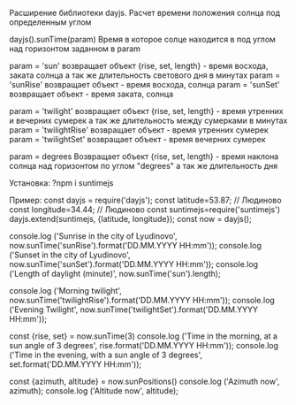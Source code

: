 Расширение библиотеки dayjs. Расчет времени положения солнца под определенным углом

dayjs().sunTime(param)
Время в которое солце находится в под углом над горизонтом заданном в param

param = 'sun' возвращает объект {rise, set, length} - время воcхода, заката солнца а так же длительность светового дня в минутах
param = 'sunRise' возвращает объект - время воcхода, солнца
param = 'sunSet' возвращает объект - время заката, солнца

param = 'twilight' возвращает объект {rise, set, length} - время утренних и вечерних сумерек а так же длительность между сумерками в минутах
param = 'twilightRise' возвращает объект - время утренних сумерек
param = 'twilightSet' возвращает объект - время вечерних сумерек

param = degrees Возвращает объект {rise, set, length} - время наклона солнца над горизонтом по углом "degrees" а так же длительность дня

Установка:
?npm i suntimejs

Пример:
const dayjs = require('dayjs');
const latitude=53.87;     // Людиново
const longitude=34.44;    // Людиново
const suntimejs=require('suntimejs')
dayjs.extend(suntimejs, {latitude, longitude});
const now = dayjs();

console.log ('Sunrise in the city of Lyudinovo', now.sunTime('sunRise').format('DD.MM.YYYY HH:mm'));
console.log ('Sunset in the city of Lyudinovo', now.sunTime('sunSet').format('DD.MM.YYYY HH:mm'));
console.log ('Length of daylight (minute)', now.sunTime('sun').length);

console.log ('Morning twilight', now.sunTime('twilightRise').format('DD.MM.YYYY HH:mm'));
console.log ('Evening Twilight', now.sunTime('twilightSet').format('DD.MM.YYYY HH:mm'));

const {rise, set} = now.sunTime(3)
console.log ('Time in the morning, at a sun angle of 3 degrees', rise.format('DD.MM.YYYY HH:mm'));
console.log ('Time in the evening, with a sun angle of 3 degrees', set.format('DD.MM.YYYY HH:mm'));

const {azimuth, altitude} = now.sunPositions()
console.log ('Azimuth now', azimuth);
console.log ('Altitude now', altitude);



